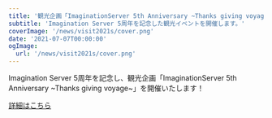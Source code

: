 ```yaml
---
title: '観光企画「ImaginationServer 5th Anniversary ~Thanks giving voyage~」を開催！'
subtitle: 'Imagination Server 5周年を記念した観光イベントを開催します。'
coverImage: '/news/visit2021s/cover.png'
date: '2021-07-07T00:00:00'
ogImage:
  url: '/news/visit2021s/cover.png'
---
```


Imagination Server 5周年を記念し、観光企画「ImaginationServer 5th Anniversary ~Thanks giving voyage~」を開催いたします！

[詳細はこちら](/visit)
